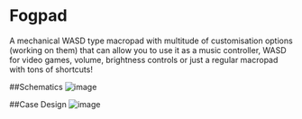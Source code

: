# Fogpad
A mechanical WASD type macropad with multitude of customisation options (working on them) that can allow you to use it as a music controller, WASD for video games, volume, brightness controls or just a regular macropad with tons of shortcuts!

##Schematics
![image](https://github.com/user-attachments/assets/78b5d4b2-eb52-4330-a814-f43578f91f57)

##Case Design
![image](https://github.com/user-attachments/assets/8de03795-b7cb-439c-9cae-901bf32e8182)
